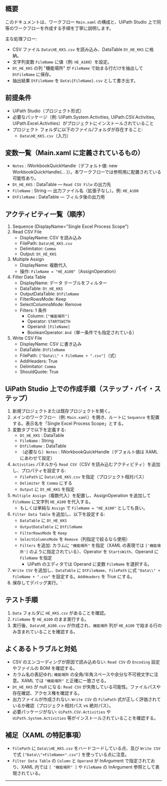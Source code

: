 
## 概要

このドキュメントは、ワークフロー `Main.xaml` の構成と、UiPath Studio 上で同等のワークフローを作成する手順を丁寧に説明します。

主な処理フロー:
- CSV ファイル `Data\HE_KKS.csv` を読み込み、DataTable `Dt_HE_KKS` に格納。
- 文字列変数 `FileName` に値（例: `HE_A100`）を設定。
- `Dt_HE_KKS` の列 "機能場所" が `FileName` で始まる行だけを抽出して `DtFileName` に保存。
- 抽出結果 `DtFileName` を `Data\{FileName}.csv` として書き出す。

## 前提条件

- UiPath Studio（プロジェクト形式）
- 必要なパッケージ（例: UiPath.System.Activities, UiPath.CSV.Activities, UiPath.Excel.Activities）がプロジェクトにインストールされていること
- プロジェクト フォルダに以下のファイル/フォルダが存在すること:
  - `Data\HE_KKS.csv`（入力）

## 変数一覧（Main.xaml に定義されているもの）

- `Notes` : IWorkbookQuickHandle（デフォルト値: new WorkbookQuickHandle(... )）。本ワークフローでは参照用に配置されている可能性あり。
- `Dt_HE_KKS` : DataTable — `Read CSV File` の出力先
- `FileName` : String — 出力ファイル名（拡張子なし）。例: `HE_A100`
- `DtFileName` : DataTable — フィルタ後の出力用

## アクティビティ一覧（順序）

1. Sequence (DisplayName="Single Excel Process Scope")
2. Read CSV File
   - DisplayName: CSV を読み込み
   - FilePath: `Data\HE_KKS.csv`
   - Delimitator: `Comma`
   - Output: `Dt_HE_KKS`
3. Multiple Assign
   - DisplayName: 複数代入
   - 操作: `FileName = "HE_A100"`（AssignOperation）
4. Filter Data Table
   - DisplayName: データ テーブルをフィルター
   - DataTable: `Dt_HE_KKS`
   - OutputDataTable: `DtFileName`
   - FilterRowsMode: Keep
   - SelectColumnsMode: Remove
   - Filters: 1 条件
     - Column: `["機能場所"]`
     - Operator: `STARTSWITH`
     - Operand: `[FileName]`
     - BooleanOperator: `And`（単一条件でも指定されている）
5. Write CSV File
   - DisplayName: CSV に書き込み
   - DataTable: `DtFileName`
   - FilePath: `["Data\\" + FileName + ".csv"]`（式）
   - AddHeaders: True
   - Delimitator: `Comma`
   - ShouldQuote: True

## UiPath Studio 上での作成手順（ステップ・バイ・ステップ）

1. 新規プロジェクトまたは既存プロジェクトを開く。
2. メインのワークフロー（例: `Main.xaml`）を開き、ルートに `Sequence` を配置する。表示名を「Single Excel Process Scope」とする。
3. 変数タブで以下を定義する:
   - `Dt_HE_KKS` : DataTable
   - `FileName` : String
   - `DtFileName` : DataTable
   - （必要なら）`Notes` : IWorkbookQuickHandle（デフォルト値は XAML にあわせて設定）
4. `Activities` パネルから `Read CSV`（CSV を読み込むアクティビティ）を追加し、プロパティを設定する:
   - `FilePath` に `Data\\HE_KKS.csv` を指定（プロジェクト相対パス）
   - `Delimiter` を `Comma` にする
   - `Output` に `Dt_HE_KKS` を指定
5. `Multiple Assign`（複数代入）を配置し、AssignOperation を追加して `FileName` に文字列 `HE_A100` を代入する。
   - もしくは単純な `Assign` で `FileName = "HE_A100"` としても良い。
6. `Filter Data Table` を追加し、以下を設定する:
   - `DataTable` に `Dt_HE_KKS`
   - `OutputDataTable` に `DtFileName`
   - `FilterRowsMode` を `Keep`
   - `SelectColumnsMode` を `Remove`（列指定で絞るなら使用）
   - `Filters` を追加: カラムに `"機能場所"` を指定（XAML の表現では `['機能場所']` のように指定されている）、Operator を `StartsWith`、Operand に `FileName` を指定
     - UiPath のエディタでは Operand に変数 `FileName` を選択する。
7. `Write CSV` を追加し、`DataTable` に `DtFileName`、`FilePath` に式 `"Data\\" + FileName + ".csv"` を設定する。`AddHeaders` を True にする。
8. 保存してデバッグ実行。`

## テスト手順

1. `Data` フォルダに `HE_KKS.csv` があることを確認。
2. `FileName` を `HE_A100` のまま実行する。
3. 実行後、`Data\HE_A100.csv` が作成され、`機能場所` 列が `HE_A100` で始まる行のみ含まれていることを確認する。

## よくあるトラブルと対処

- CSV のエンコーディングが原因で読み込めない: `Read CSV` の `Encoding` 設定やファイルの BOM を確認する。
- カラム名の表記ゆれ: `機能場所` の全角/半角スペースや余分な不可視文字に注意。XAML では `"機能場所"` と正確に一致させる。
- `Dt_HE_KKS` が null になる: `Read CSV` が失敗している可能性。ファイルパスや存在確認、アクセス権を確認する。
- 出力ファイルが作成されない: `Write CSV` の `FilePath` 式が正しく評価されているか確認（プロジェクト相対パス vs 絶対パス）。
- 必要パッケージがない: `UiPath.CSV.Activities` や `UiPath.System.Activities` 等がインストールされていることを確認する。

## 補足（XAML の特記事項）

- `FilePath` に `Data\\HE_KKS.csv` をハードコードしている点、及び `Write CSV` で式 `["Data\\"+FileName+".csv"]` を使っている点に注意。
- `Filter Data Table` の `Column` と `Operand` が InArgument で指定されており、XAML 内では `[
  "機能場所"
]` や `FileName` の InArgument 参照として表現されている。

---

